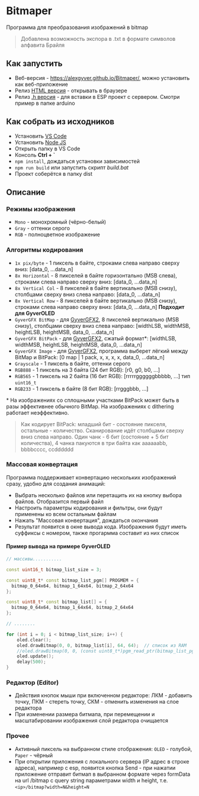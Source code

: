 # Bitmaper
Программа для преобразования изображений в bitmap

> Добавлена возможность экспора в .txt в формате символов алфавита Брайля

## Как запустить
- Веб-версия - https://alexgyver.github.io/Bitmaper/, можно установить как веб-приложение
- Релиз [HTML версия](https://github.com/AlexGyver/Bitmaper/releases/latest/download/bitmaper.html) - открывать в браузере
- Релиз [.h версия](https://github.com/AlexGyver/Bitmaper/releases/latest/download/bitmaper.h) - для вставки в ESP проект с сервером. Смотри пример в папке arduino

## Как собрать из исходников
- Установить [VS Code](https://code.visualstudio.com/download)
- Установить [Node JS](https://nodejs.org/en/download/prebuilt-installer)
- Открыть папку в VS Code
- Консоль **Ctrl + `**
- `npm install`, дождаться установки зависимостей
- `npm run build` или запустить скрипт *build.bat*
- Проект соберётся в папку dist

## Описание
### Режимы изображения
- `Mono` - монохромный (чёрно-белый)
- `Gray` - оттенки серого
- `RGB` - полноцветное изображение

### Алгоритмы кодирования
- `1x pix/byte` - 1 пиксель в байте, строками слева направо сверху вниз: [data_0, ...data_n]
- `8x Horizontal` - 8 пикселей в байте горизонтально (MSB слева), строками слева направо сверху вниз: [data_0, ...data_n]
- `8x Vertical Col` - 8 пикселей в байте вертикально (MSB снизу), столбцами сверху вниз слева направо: [data_0, ...data_n]
- `8x Vertical Row` - 8 пикселей в байте вертикально (MSB снизу), строками слева направо сверху вниз: [data_0, ...data_n] **Подходит для GyverOLED**
- `GyverGFX BitMap` - для [GyverGFX2](https://github.com/GyverLibs/GyverGFX2), 8 пикселей вертикально (MSB снизу), столбцами сверху вниз слева направо: [widthLSB, widthMSB, heightLSB, heightMSB, data_0, ...data_n]
- `GyverGFX BitPack` - для [GyverGFX2](https://github.com/GyverLibs/GyverGFX2), сжатый формат*: [widthLSB, widthMSB, heightLSB, heightMSB, data_0, ...data_n]
- `GyverGFX Image` - для [GyverGFX2](https://github.com/GyverLibs/GyverGFX2), программа выберет лёгкий между BitMap и BitPack: [0 map | 1 pack, x, x, x, x, data_0, ...data_n]
- `Grayscale` - 1 пиксель в байте, оттенки серого
- `RGB888` - 1 пиксель на 3 байта (24 бит RGB): [r0, g0, b0, ...]
- `RGB565` - 1 пиксель на 2 байта (16 бит RGB): [rrrrrggggggbbbbb, ...] тип `uint16_t`
- `RGB233` - 1 пиксель в байте (8 бит RGB): [rrgggbbb, ...]

\* На изображениях со сплошными участками BitPack может быть в разы эффективнее обычного BitMap. На изображениях с dithering работает неэффективно.

> Как кодирует BitPack: младший бит - состояние пикселя, остальные - количество. Сканирование идёт столбцами сверху вниз слева направо. Один чанк - 6 бит (состояние + 5 бит количества), 4 чанка пакуются в три байта как aaaaaabb, bbbbcccc, ccdddddd

### Массовая конвертация
Программа поддерживает конвертацию нескольких изображений сразу, удобно для создания анимаций:
- Выбрать несколько файлов или перетащить их на кнопку выбора файлов. Отобразится первый файл
- Настроить параметры кодирования и фильтры, они будут применены ко всем остальным файлам
- Нажать "Массовая конвертация", дождаться окончания
- Результат появится в окне вывода кода. Изображения будут иметь суффиксы с номером, также прогармма составит из них список

#### Пример вывода на примере GyverOLED
```cpp
// массивы...........

const uint16_t bitmap_list_size = 3;

const uint8_t* const bitmap_list_pgm[] PROGMEM = {
  bitmap_0_64x64, bitmap_1_64x64, bitmap_2_64x64
};

const uint8_t* const bitmap_list[] = {
  bitmap_0_64x64, bitmap_1_64x64, bitmap_2_64x64
};

// ........

for (int i = 0; i < bitmap_list_size; i++) {
    oled.clear();
    oled.drawBitmap(0, 0, bitmap_list[i], 64, 64);  // список из RAM
    //oled.drawBitmap(0, 0, (const uint8_t*)pgm_read_ptr(bitmap_list_pgm + i), 64, 64);  // список из PGM
    oled.update();
    delay(500);
}
```

### Редактор (Editor)
- Действия кнопок мыши при включенном редакторе: ЛКМ - добавить точку, ПКМ - стереть точку, СКМ - отменить изменения на слое редактора
- При изменении размера битмапа, при перемещении и масштабировании изображения слой редактора очищается

### Прочее
- Активный пиксель на выбранном стиле отображения: `OLED` - голубой, `Paper` - чёрный
- При открытии приложения с локального сервера (IP адрес в строке адреса), например с esp, появится кнопка Send - при нажатии приложение отправит битмап в выбранном формате через formData на url /bitmap с query string параметрами width и height, т.е. `<ip>/bitmap?width=N&height=N`
